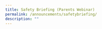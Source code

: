 ```yaml
---
title: Safety Briefing (Parents Webinar)
permalink: /announcements/safetybriefing/
description: ""
---
```

